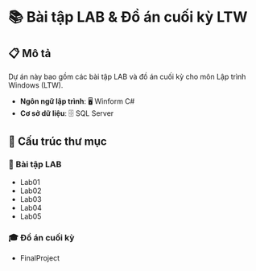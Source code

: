 # 📚 Bài tập LAB & Đồ án cuối kỳ LTW

## 📋 Mô tả
Dự án này bao gồm các bài tập LAB và đồ án cuối kỳ cho môn Lập trình Windows (LTW).  
- **Ngôn ngữ lập trình**: 🖥️ Winform C#  
- **Cơ sở dữ liệu**: 🗄️ SQL Server  

## 📁 Cấu trúc thư mục

### 🧪 Bài tập LAB
- Lab01
- Lab02
- Lab03
- Lab04
- Lab05

### 🎓 Đồ án cuối kỳ
- FinalProject